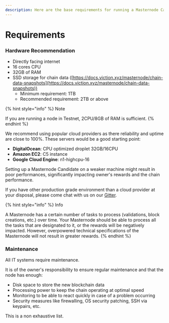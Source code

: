```yaml
---
description: Here are the base requirements for running a Masternode Candidate.
---
```


# Requirements

### Hardware Recommendation <a href="#hardware" id="hardware"></a>

* Directly facing internet
* 16 cores CPU
* 32GB of RAM
* SSD storage for chain data ([https://docs.viction.xyz/masternode/chain-data-snapshots](https://docs.viction.xyz/masternode/chain-data-snapshots))
  * Minimum requirement: 1TB
  * Recommended requirement: 2TB or above

{% hint style="info" %}
Note

If you are running a node in Testnet, 2CPU/8GB of RAM is sufficient.
{% endhint %}

We recommend using popular cloud providers as there reliability and uptime are close to 100%. These servers would be a good starting point:

* **DigitalOcean**: CPU optimized droplet 32GB/16CPU
* **Amazon EC2**: C5 instance
* **Google Cloud Engine**: n1-highcpu-16

Setting up a Masternode Candidate on a weaker machine might result in poor performances, significantly impacting owner's rewards and the chain performance.

If you have other production grade environment than a cloud provider at your disposal, please come chat with us on our [Gitter](https://gitter.im/Viction).

{% hint style="info" %}
Info

A Masternode has a certain number of tasks to process (validations, block creations, etc.) over time. Your Masternode should be able to process all the tasks that are designated to it, or the rewards will be negatively impacted. However, overpowered technical specifications of the Masternode will not result in greater rewards.
{% endhint %}

### Maintenance <a href="#maintenance" id="maintenance"></a>

All IT systems require maintenance.

It is of the owner's responsibility to ensure regular maintenance and that the node has enough:

* Disk space to store the new blockchain data
* Processing power to keep the chain operating at optimal speed
* Monitoring to be able to react quickly in case of a problem occurring
* Security measures like firewalling, OS security patching, SSH via keypairs, etc.

This is a non exhaustive list.
